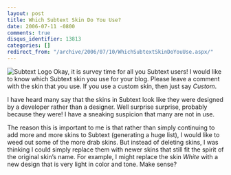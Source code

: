 ```yaml
---
layout: post
title: Which Subtext Skin Do You Use?
date: 2006-07-11 -0800
comments: true
disqus_identifier: 13813
categories: []
redirect_from: "/archive/2006/07/10/WhichSubtextSkinDoYouUse.aspx/"
---
```


![Subtext Logo](http://haacked.com/images/SubtextLogo.png) Okay, it is
survey time for all you Subtext users! I would like to know which
Subtext skin you use for your blog. Please leave a comment with the skin
that you use. If you use a custom skin, then just say *Custom*.

I have heard many say that the skins in Subtext look like they were
designed by a developer rather than a designer. Well surprise surprise,
probably because they were! I have a sneaking suspicion that many are
not in use.

The reason this is important to me is that rather than simply continuing
to add more and more skins to Subtext (generating a huge list), I would
like to weed out some of the more drab skins. But instead of deleting
skins, I was thinking I could simply replace them with newer skins that
still fit the spirit of the original skin’s name. For example, I might
replace the skin *White* with a new design that is very light in color
and tone. Make sense?

